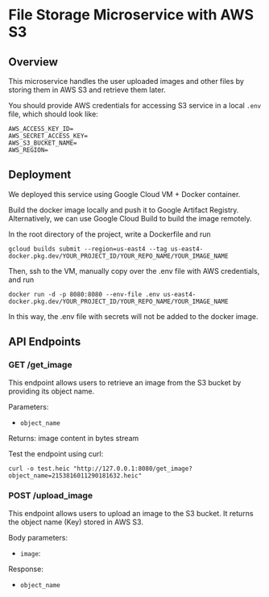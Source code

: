 # File Storage Microservice with AWS S3

## Overview

This microservice handles the user uploaded images and other files by storing them in AWS S3 and retrieve them later.

You should provide AWS credentials for accessing S3 service in a local `.env` file, which should look like:

```
AWS_ACCESS_KEY_ID=
AWS_SECRET_ACCESS_KEY=
AWS_S3_BUCKET_NAME=
AWS_REGION=
```

## Deployment

We deployed this service using Google Cloud VM + Docker container.

Build the docker image locally and push it to Google Artifact Registry. Alternatively, we can use Google Cloud Build to build the image remotely.

In the root directory of the project, write a Dockerfile and run
```
gcloud builds submit --region=us-east4 --tag us-east4-docker.pkg.dev/YOUR_PROJECT_ID/YOUR_REPO_NAME/YOUR_IMAGE_NAME
```

Then, ssh to the VM, manually copy over the .env file with AWS credentials, and run

```
docker run -d -p 8080:8080 --env-file .env us-east4-docker.pkg.dev/YOUR_PROJECT_ID/YOUR_REPO_NAME/YOUR_IMAGE_NAME
```

In this way, the .env file with secrets will not be added to the docker image.



## API Endpoints

### GET /get_image

This endpoint allows users to retrieve an image from the S3 bucket by providing its object name.

Parameters:
- `object_name`

Returns: image content in bytes stream

Test the endpoint using curl:

```
curl -o test.heic "http://127.0.0.1:8080/get_image?object_name=2153816011290181632.heic"
```


### POST /upload_image

This endpoint allows users to upload an image to the S3 bucket. It returns the object name (Key) stored in AWS S3.

Body parameters:
- `image`: 

Response:
- `object_name`
